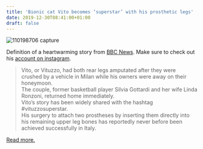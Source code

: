 ```yaml
---
title: 'Bionic cat Vito becomes ‘superstar’ with his prosthetic legs'
date: 2019-12-30T08:41:00+01:00
draft: false
---
```


![110198706 capture](https://cdn-blog.adafruit.com/uploads/2019/12/110198706_capture.jpg "_110198706_capture.jpg")

Definition of a heartwarming story from [BBC News](https://www.bbc.com/news/world-europe-50821392). Make sure to check out his [account on instagram](https://www.instagram.com/vituzzosuperstar/).

> Vito, or Vituzzo, had both rear legs amputated after they were crushed by a vehicle in Milan while his owners were away on their honeymoon.  
> The couple, former basketball player Silvia Gottardi and her wife Linda Ronzoni, returned home immediately.  
> Vito’s story has been widely shared with the hashtag #vituzzosuperstar.  
> His surgery to attach two prostheses by inserting them directly into his remaining upper leg bones has reportedly never before been achieved successfully in Italy.

[Read more.](https://www.bbc.com/news/world-europe-50821392)